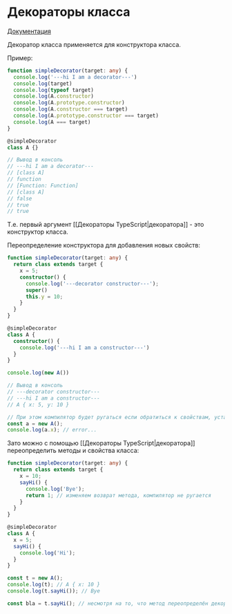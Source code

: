 # Декораторы класса

[Документация](https://www.typescriptlang.org/docs/handbook/decorators.html#class-decorators)

Декоратор класса применяется для конструктора класса.

Пример:

```ts
function simpleDecorator(target: any) {
  console.log('---hi I am a decorator---')
  console.log(target)
  console.log(typeof target)
  console.log(A.constructor)
  console.log(A.prototype.constructor)
  console.log(A.constructor === target)
  console.log(A.prototype.constructor === target)
  console.log(A === target)
}

@simpleDecorator
class A {}

// Вывод в консоль
// ---hi I am a decorator---
// [class A]
// function
// [Function: Function]
// [class A]
// false
// true
// true
```

Т.е. первый аргумент [[Декораторы TypeScript|декоратора]] - это конструктор класса.

Переопределение конструктора для добавления новых свойств:

```ts
function simpleDecorator(target: any) {
  return class extends target {
    x = 5;
    constructor() {
      console.log('---decorator constructor---');
      super()
      this.y = 10;
    }
  }
}

@simpleDecorator
class A {
  constructor() {
    console.log('---hi I am a constructor---')
  }
}

console.log(new A())

// Вывод в консоль
// ---decorator constructor---
// ---hi I am a constructor---
// A { x: 5, y: 10 }

// При этом компилятор будет ругаться если обратиться к свойствам, установленным в декораторе, т.к. декоратор не изменят тип:
const a = new A();
console.log(a.x); // error...

```

Зато можно с помощью [[Декораторы TypeScript|декоратора]] переопределить методы и свойства класса:

```ts
function simpleDecorator(target: any) {
  return class extends target {
    x = 10;
    sayHi() {
      console.log('Bye');
      return 1; // изменяем возврат метода, компилятор не ругается
    }
  }
}

@simpleDecorator
class A {
  x = 5;
  sayHi() {
    console.log('Hi');
  }
}

const t = new A();
console.log(t); // A { x: 10 }
console.log(t.sayHi()); // Bye

const bla = t.sayHi(); // несмотря на то, что метод переопределён декоратором и возвращает число, автоматический вывод типа покажет тип void
```